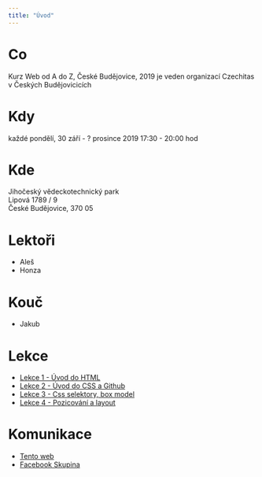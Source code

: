 ```yaml
---
title: "Úvod"
---
```


# Co

Kurz Web od A do Z, České Budějovice, 2019 je veden organizací Czechitas v Českých Budějovicicích

# Kdy

každé pondělí, 30 září - ? prosince 2019
17:30 - 20:00 hod

# Kde

Jihočeský vědeckotechnický park  
Lipová 1789 / 9  
České Budějovice, 370 05

# Lektoři

- Aleš
- Honza

# Kouč

- Jakub

# Lekce

- [Lekce 1 - Úvod do HTML](/lekce/lekce1/)
- [Lekce 2 - Úvod do CSS a Github](/lekce/lekce2/)
- [Lekce 3 - Css selektory, box model](/lekce/lekce3/)
- [Lekce 4 - Pozicování a layout](/lekce/lekce4/)

# Komunikace

- [Tento web](https://czechitaswebcb2019.alesruzicka.eu/)
- [Facebook Skupina](https://www.facebook.com/groups/520434798733390/)

